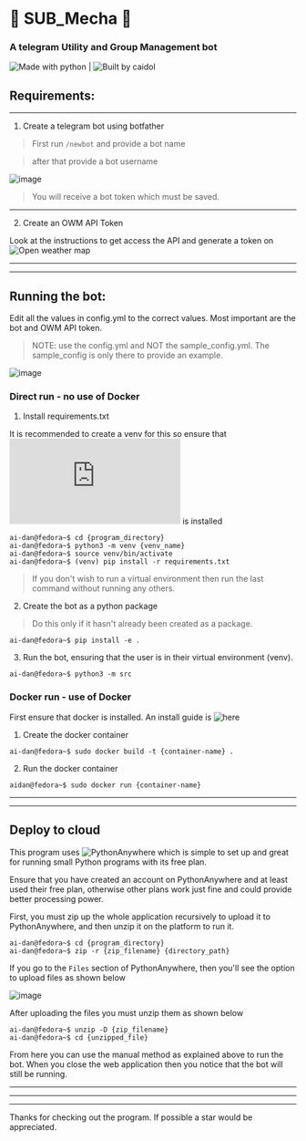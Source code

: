 # 🤖 **SUB_Mecha** 🤖
### **A telegram Utility and Group Management bot**

![Made with python](https://www.python.org/) | ![Built by caidol](https://github.com/caidol)

## **Requirements:**
***
1. Create a telegram bot using botfather
  > First run `/newbot` and provide a bot name
  
  > after that provide a bot username

![image](https://github.com/caidol/SUB_Mecha/assets/127414645/9d004d6c-1138-400a-b66b-7cdd9b8eb14d)

> You will receive a bot token which must be saved.
***
2. Create an OWM API Token

Look at the instructions to get access the API and generate a token on ![Open weather map](https://openweathermap.org/)

***
***

## **Running the bot:**

Edit all the values in config.yml to the correct values. Most important are the bot and OWM API token.

> NOTE: use the config.yml and NOT the sample_config.yml. The sample_config is only there to provide an example.

![image](https://github.com/caidol/SUB_Mecha/assets/127414645/9496b7f4-53ca-432a-a8cd-cb9e897928d0)

### **Direct run - no use of Docker**

1. Install requirements.txt

It is recommended to create a venv for this so ensure that ![venv](https://docs.python.org/3/library/venv.html) is installed

```console
ai-dan@fedora~$ cd {program_directory}
ai-dan@fedora~$ python3 -m venv {venv_name}
ai-dan@fedora~$ source venv/bin/activate
ai-dan@fedora~$ (venv) pip install -r requirements.txt
```
> If you don't wish to run a virtual environment then run the last command without running any others.

2. Create the bot as a python package

> Do this only if it hasn't already been created as a package.

```console
ai-dan@fedora~$ pip install -e .
```

3. Run the bot, ensuring that the user is in their virtual environment (venv).

```console
ai-dan@fedora~$ python3 -m src
```

### **Docker run - use of Docker**

First ensure that docker is installed. An install guide is ![here](https://docs.docker.com/get-docker/)

1. Create the docker container

```console
ai-dan@fedora~$ sudo docker build -t {container-name} .
```

2. Run the docker container

```console
aidan@fedora~$ sudo docker run {container-name}
```

***
***

## **Deploy to cloud**

This program uses ![PythonAnywhere](https://www.pythonanywhere.com/) which is simple to set up and great for running small Python programs with its free plan. 

Ensure that you have created an account on PythonAnywhere and at least used their free plan, otherwise other plans work just fine
and could provide better processing power.

First, you must zip up the whole application recursively to upload it to PythonAnywhere, and then unzip it on the platform to run it.

```console
ai-dan@fedora~$ cd {program_directory}
ai-dan@fedora~$ zip -r {zip_filename} {directory_path}
```

If you go to the `Files` section of PythonAnywhere, then you'll see the option to upload files as shown below

![image](https://github.com/caidol/SUB_Mecha/assets/127414645/64c5544b-ac75-4a27-a02d-1684da455ebd)

After uploading the files you must unzip them as shown below

```console
ai-dan@fedora~$ unzip -D {zip_filename}
ai-dan@fedora~$ cd {unzipped_file}
```

From here you can use the manual method as explained above to run the bot. When you close the web application then you notice that the bot will still be running.

***
***
***

Thanks for checking out the program. If possible a star would be appreciated.
